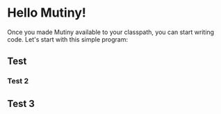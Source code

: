 # Hello Mutiny!

Once you made Mutiny available to your classpath, you can start writing code.
Let's start with this simple program:

## Test

### Test 2

## Test 3